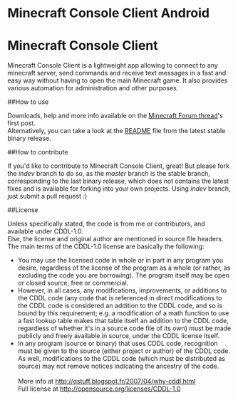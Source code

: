 Minecraft Console Client Android
=================================



Minecraft Console Client
========================

Minecraft Console Client is a lightweight app allowing to connect to any minecraft server,
send commands and receive text messages in a fast and easy way without having to open the main Minecraft game. It also provides various automation for administration and other purposes.

##How to use

Downloads, help and more info available on the [Minecraft Forum thread](http://www.minecraftforum.net/topic/1314800-/)'s first post.<br/>
Alternatively, you can take a look at the [README](https://github.com/ORelio/Minecraft-Console-Client/blob/master/MinecraftClient/config/README.txt) file from the latest stable binary release.

##How to contribute

If you'd like to contribute to Minecraft Console Client, great! But please fork the *indev* branch to do so, as the *master* branch is the stable branch, corresponding to the last binary release, which does not contains the latest fixes and is available for forking into your own projects. Using *indev* branch, just submit a pull request :)

##License

Unless specifically stated, the code is from me or contributors, and available under CDDL-1.0.<br/>
Else, the license and original author are mentioned in source file headers.<br/>
The main terms of the CDDL-1.0 license are basically the following:

- You may use the licensed code in whole or in part in any program you desire, regardless of the license of the program as a whole (or rather, as excluding the code you are borrowing). The program itself may be open or closed source, free or commercial.
- However, in all cases, any modifications, improvements, or additions to the CDDL code (any code that is referenced in direct modifications to the CDDL code is considered an addition to the CDDL code, and so is bound by this requirement; e.g. a modification of a math function to use a fast lookup table makes that table itself an addition to the CDDL code, regardless of whether it's in a source code file of its own) must be made publicly and freely available in source, under the CDDL license itself.
- In any program (source or binary) that uses CDDL code, recognition must be given to the source (either project or author) of the CDDL code. As well, modifications to the CDDL code (which must be distributed as source) may not remove notices indicating the ancestry of the code.<br/><br/>
More info at http://qstuff.blogspot.fr/2007/04/why-cddl.html<br/>
Full license at http://opensource.org/licenses/CDDL-1.0
